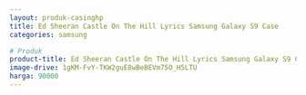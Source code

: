 ```yaml
---
layout: produk-casinghp
title: Ed Sheeran Castle On The Hill Lyrics Samsung Galaxy S9 Case
categories: samsung

# Produk
product-title: Ed Sheeran Castle On The Hill Lyrics Samsung Galaxy S9 Case
image-drive: 1gKM-FvY-TKW2guE8wBeBEVm75O_H5LTU
harga: 90000
---
```

